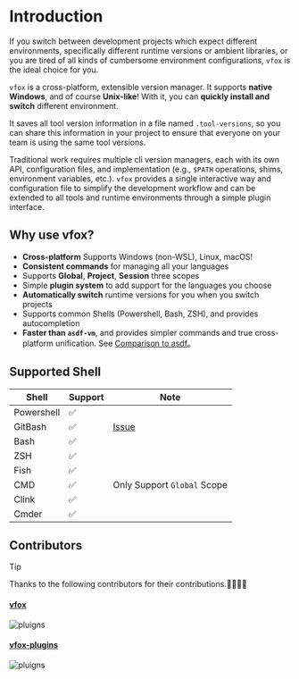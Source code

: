 # Introduction

If you switch between development projects which expect different environments, specifically different runtime versions or ambient libraries,
or you are tired of all kinds of cumbersome environment configurations, `vfox` is the ideal choice for you.

`vfox` is a cross-platform, extensible version manager. It supports **native Windows**, and of course **Unix-like**!
With it, you can **quickly install and switch** different environment.

It saves all tool version information in a file named `.tool-versions`, so you can share this information in your
project to ensure that everyone on your team is using the same tool versions.

Traditional work requires multiple cli version managers, each with its own API, configuration files, and
implementation (e.g., `$PATH` operations, shims, environment variables, etc.). `vfox` provides a single interactive way
and configuration file to simplify the development workflow and can be extended to all tools and runtime environments
through a simple plugin interface.

## Why use vfox?

- **Cross-platform** Supports Windows (non-WSL), Linux, macOS!
- **Consistent commands** for managing all your languages
- Supports **Global**, **Project**, **Session** three scopes
- Simple **plugin system** to add support for the languages you choose
- **Automatically switch** runtime versions for you when you switch projects
- Supports common Shells (Powershell, Bash, ZSH), and provides autocompletion
- **Faster than `asdf-vm`**, and provides simpler commands and true cross-platform unification.
  See [Comparison to asdf](../misc/vs-asdf.md)。

## Supported Shell

| Shell      | Support | Note                                                                             |
|------------|---------|----------------------------------------------------------------------------------|
| Powershell | ✅       |                                                                                  |
| GitBash    | ✅       | [Issue](./faq.md#why-can-t-i-select-when-use-use-and-search-commands-in-gitbash) |
| Bash       | ✅       |                                                                                  |
| ZSH        | ✅       |                                                                                  |
| Fish       | ✅       |                                                                                  |
| CMD        | ✅       | Only Support `Global` Scope                                                      |
| Clink      | ✅       |                                                                                  |
| Cmder      | ✅       |                                                                                  |



## Contributors


> [!TIP]
> Thanks to the following contributors for their contributions.🎉🎉🙏🙏

#### [vfox](https://github.com/version-fox/vfox)

![pluigns](https://contrib.rocks/image?repo=version-fox/vfox)

#### [vfox-plugins](https://github.com/version-fox/version-fox-plugins)

![pluigns](https://contrib.rocks/image?repo=version-fox/version-fox-plugins)
